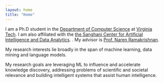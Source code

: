 ```yaml
---
layout: home
title: "Home"
---
```


I am a Ph.D student in the <a href="https://cs.vt.edu/"> Department of Computer Science</a> at <a href="https://vt.edu/">Virginia Tech</a>. I am also affiliated with the <a href="https://sanghani.cs.vt.edu/"> the Sanghani Center for Artificial Intelligence and Data Analytics</a>. . My advisor is  <a href="https://people.cs.vt.edu/naren/"> Prof. Naren Ramakrishnan</a>. 


My research interests lie broadly in the span of machine learning, data mining and language models.


My research goals are leveraging ML to influence and accelerate knowledge discovery, addressing problems of scientific and societal relevance and building intelligent systems that assist human intelligence. 